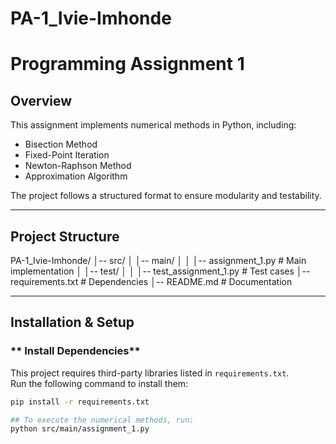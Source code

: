 # PA-1_Ivie-Imhonde

# Programming Assignment 1

##  Overview
This assignment implements numerical methods in Python, including:
- Bisection Method
- Fixed-Point Iteration
- Newton-Raphson Method
- Approximation Algorithm

The project follows a structured format to ensure modularity and testability.

---

##  Project Structure
PA-1_Ivie-Imhonde/ │-- src/ │ │-- main/ │ │ │-- assignment_1.py # Main implementation │ │-- test/ │ │ │-- test_assignment_1.py # Test cases │-- requirements.txt # Dependencies │-- README.md # Documentation


---

##  Installation & Setup

### ** Install Dependencies**
This project requires third-party libraries listed in `requirements.txt`.  
Run the following command to install them:
```bash
pip install -r requirements.txt

## To execute the numerical methods, run:
python src/main/assignment_1.py
